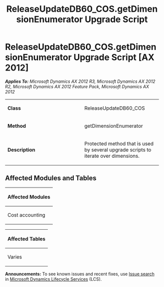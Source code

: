 ﻿---
title: ReleaseUpdateDB60_COS.getDimensionEnumerator Upgrade Script
TOCTitle: ReleaseUpdateDB60_COS.getDimensionEnumerator Upgrade Script
ms:assetid: 2afd7b33-d7d3-3e48-e7f4-72f7c27e22fa
ms:mtpsurl: https://msdn.microsoft.com/en-us/library/JJ735938(v=AX.60)
ms:contentKeyID: 49707354
ms.date: 05/18/2015
mtps_version: v=AX.60
---

# ReleaseUpdateDB60\_COS.getDimensionEnumerator Upgrade Script [AX 2012]


_**Applies To:** Microsoft Dynamics AX 2012 R3, Microsoft Dynamics AX 2012 R2, Microsoft Dynamics AX 2012 Feature Pack, Microsoft Dynamics AX 2012_

<table>
<colgroup>
<col style="width: 50%" />
<col style="width: 50%" />
</colgroup>
<tbody>
<tr class="odd">
<td><p><strong>Class</strong></p></td>
<td><p>ReleaseUpdateDB60_COS</p></td>
</tr>
<tr class="even">
<td><p><strong>Method</strong></p></td>
<td><p>getDimensionEnumerator</p></td>
</tr>
<tr class="odd">
<td><p><strong>Description</strong></p></td>
<td><p>Protected method that is used by several upgrade scripts to iterate over dimensions.</p></td>
</tr>
</tbody>
</table>


## Affected Modules and Tables

<table>
<colgroup>
<col style="width: 100%" />
</colgroup>
<thead>
<tr class="header">
<th><p>Affected Modules</p></th>
</tr>
</thead>
<tbody>
<tr class="odd">
<td><p>Cost accounting</p></td>
</tr>
</tbody>
</table>


<table>
<colgroup>
<col style="width: 100%" />
</colgroup>
<thead>
<tr class="header">
<th><p>Affected Tables</p></th>
</tr>
</thead>
<tbody>
<tr class="odd">
<td><p>Varies</p></td>
</tr>
</tbody>
</table>

  
**Announcements:** To see known issues and recent fixes, use [Issue search](http://go.microsoft.com/fwlink/?linkid=389258) in [Microsoft Dynamics Lifecycle Services](http://go.microsoft.com/fwlink/?linkid=306505) (LCS).

